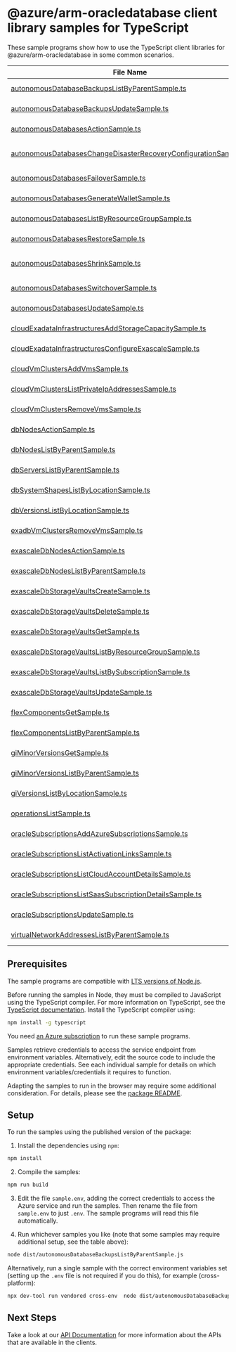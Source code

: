 # @azure/arm-oracledatabase client library samples for TypeScript

These sample programs show how to use the TypeScript client libraries for @azure/arm-oracledatabase in some common scenarios.

| **File Name**                                                                                                                   | **Description**                                                                                                                                                                      |
| ------------------------------------------------------------------------------------------------------------------------------- | ------------------------------------------------------------------------------------------------------------------------------------------------------------------------------------ |
| [autonomousDatabaseBackupsListByParentSample.ts][autonomousdatabasebackupslistbyparentsample]                                   | list AutonomousDatabaseBackup resources by AutonomousDatabase x-ms-original-file: 2025-09-01/AutonomousDatabaseBackups_ListByParent_MaximumSet_Gen.json                              |
| [autonomousDatabaseBackupsUpdateSample.ts][autonomousdatabasebackupsupdatesample]                                               | update a AutonomousDatabaseBackup x-ms-original-file: 2025-09-01/AutonomousDatabaseBackups_Update_MaximumSet_Gen.json                                                                |
| [autonomousDatabasesActionSample.ts][autonomousdatabasesactionsample]                                                           | perform Lifecycle Management Action on Autonomous Database x-ms-original-file: 2025-09-01/AutonomousDatabases_Action_MaximumSet_Gen.json                                             |
| [autonomousDatabasesChangeDisasterRecoveryConfigurationSample.ts][autonomousdatabaseschangedisasterrecoveryconfigurationsample] | perform ChangeDisasterRecoveryConfiguration action on Autonomous Database x-ms-original-file: 2025-09-01/AutonomousDatabases_ChangeDisasterRecoveryConfiguration_MaximumSet_Gen.json |
| [autonomousDatabasesFailoverSample.ts][autonomousdatabasesfailoversample]                                                       | perform failover action on Autonomous Database x-ms-original-file: 2025-09-01/AutonomousDatabases_Failover_MaximumSet_Gen.json                                                       |
| [autonomousDatabasesGenerateWalletSample.ts][autonomousdatabasesgeneratewalletsample]                                           | generate wallet action on Autonomous Database x-ms-original-file: 2025-09-01/AutonomousDatabases_GenerateWallet_MaximumSet_Gen.json                                                  |
| [autonomousDatabasesListByResourceGroupSample.ts][autonomousdatabaseslistbyresourcegroupsample]                                 | list AutonomousDatabase resources by resource group x-ms-original-file: 2025-09-01/AutonomousDatabases_ListByResourceGroup_MaximumSet_Gen.json                                       |
| [autonomousDatabasesRestoreSample.ts][autonomousdatabasesrestoresample]                                                         | restores an Autonomous Database based on the provided request parameters. x-ms-original-file: 2025-09-01/AutonomousDatabases_Restore_MaximumSet_Gen.json                             |
| [autonomousDatabasesShrinkSample.ts][autonomousdatabasesshrinksample]                                                           | this operation shrinks the current allocated storage down to the current actual used data storage. x-ms-original-file: 2025-09-01/AutonomousDatabases_Shrink_MaximumSet_Gen.json     |
| [autonomousDatabasesSwitchoverSample.ts][autonomousdatabasesswitchoversample]                                                   | perform switchover action on Autonomous Database x-ms-original-file: 2025-09-01/AutonomousDatabases_Switchover_MaximumSet_Gen.json                                                   |
| [autonomousDatabasesUpdateSample.ts][autonomousdatabasesupdatesample]                                                           | update a AutonomousDatabase x-ms-original-file: 2025-09-01/AutonomousDatabases_Update_MaximumSet_Gen.json                                                                            |
| [cloudExadataInfrastructuresAddStorageCapacitySample.ts][cloudexadatainfrastructuresaddstoragecapacitysample]                   | perform add storage capacity on exadata infra x-ms-original-file: 2025-09-01/CloudExadataInfrastructures_AddStorageCapacity_MaximumSet_Gen.json                                      |
| [cloudExadataInfrastructuresConfigureExascaleSample.ts][cloudexadatainfrastructuresconfigureexascalesample]                     | configures Exascale on Cloud exadata infrastructure resource x-ms-original-file: 2025-09-01/CloudExadataInfrastructures_ConfigureExascale_MaximumSet_Gen.json                        |
| [cloudVmClustersAddVmsSample.ts][cloudvmclustersaddvmssample]                                                                   | add VMs to the VM Cluster x-ms-original-file: 2025-09-01/CloudVmClusters_AddVms_MaximumSet_Gen.json                                                                                  |
| [cloudVmClustersListPrivateIpAddressesSample.ts][cloudvmclusterslistprivateipaddressessample]                                   | list Private IP Addresses by the provided filter x-ms-original-file: 2025-09-01/CloudVmClusters_ListPrivateIpAddresses_MaximumSet_Gen.json                                           |
| [cloudVmClustersRemoveVmsSample.ts][cloudvmclustersremovevmssample]                                                             | remove VMs from the VM Cluster x-ms-original-file: 2025-09-01/CloudVmClusters_RemoveVms_MaximumSet_Gen.json                                                                          |
| [dbNodesActionSample.ts][dbnodesactionsample]                                                                                   | vM actions on DbNode of VM Cluster by the provided filter x-ms-original-file: 2025-09-01/DbNodes_Action_MaximumSet_Gen.json                                                          |
| [dbNodesListByParentSample.ts][dbnodeslistbyparentsample]                                                                       | list DbNode resources by CloudVmCluster x-ms-original-file: 2025-09-01/DbNodes_ListByParent_MaximumSet_Gen.json                                                                      |
| [dbServersListByParentSample.ts][dbserverslistbyparentsample]                                                                   | list DbServer resources by CloudExadataInfrastructure x-ms-original-file: 2025-09-01/DbServers_ListByParent_MaximumSet_Gen.json                                                      |
| [dbSystemShapesListByLocationSample.ts][dbsystemshapeslistbylocationsample]                                                     | list DbSystemShape resources by SubscriptionLocationResource x-ms-original-file: 2025-09-01/DbSystemShapes_ListByLocation_MaximumSet_Gen.json                                        |
| [dbVersionsListByLocationSample.ts][dbversionslistbylocationsample]                                                             | list DbVersion resources by SubscriptionLocationResource x-ms-original-file: 2025-09-01/DbVersions_ListByLocation_MaximumSet_Gen.json                                                |
| [exadbVmClustersRemoveVmsSample.ts][exadbvmclustersremovevmssample]                                                             | remove VMs from the VM Cluster x-ms-original-file: 2025-09-01/ExadbVmClusters_RemoveVms_MaximumSet_Gen.json                                                                          |
| [exascaleDbNodesActionSample.ts][exascaledbnodesactionsample]                                                                   | vM actions on DbNode of ExadbVmCluster by the provided filter x-ms-original-file: 2025-09-01/ExascaleDbNodes_Action_MaximumSet_Gen.json                                              |
| [exascaleDbNodesListByParentSample.ts][exascaledbnodeslistbyparentsample]                                                       | list ExascaleDbNode resources by ExadbVmCluster x-ms-original-file: 2025-09-01/ExascaleDbNodes_ListByParent_MaximumSet_Gen.json                                                      |
| [exascaleDbStorageVaultsCreateSample.ts][exascaledbstoragevaultscreatesample]                                                   | create a ExascaleDbStorageVault x-ms-original-file: 2025-09-01/ExascaleDbStorageVaults_Create_MaximumSet_Gen.json                                                                    |
| [exascaleDbStorageVaultsDeleteSample.ts][exascaledbstoragevaultsdeletesample]                                                   | delete a ExascaleDbStorageVault x-ms-original-file: 2025-09-01/ExascaleDbStorageVaults_Delete_MaximumSet_Gen.json                                                                    |
| [exascaleDbStorageVaultsGetSample.ts][exascaledbstoragevaultsgetsample]                                                         | get a ExascaleDbStorageVault x-ms-original-file: 2025-09-01/ExascaleDbStorageVaults_Get_MaximumSet_Gen.json                                                                          |
| [exascaleDbStorageVaultsListByResourceGroupSample.ts][exascaledbstoragevaultslistbyresourcegroupsample]                         | list ExascaleDbStorageVault resources by resource group x-ms-original-file: 2025-09-01/ExascaleDbStorageVaults_ListByResourceGroup_MaximumSet_Gen.json                               |
| [exascaleDbStorageVaultsListBySubscriptionSample.ts][exascaledbstoragevaultslistbysubscriptionsample]                           | list ExascaleDbStorageVault resources by subscription ID x-ms-original-file: 2025-09-01/ExascaleDbStorageVaults_ListBySubscription_MaximumSet_Gen.json                               |
| [exascaleDbStorageVaultsUpdateSample.ts][exascaledbstoragevaultsupdatesample]                                                   | update a ExascaleDbStorageVault x-ms-original-file: 2025-09-01/ExascaleDbStorageVaults_Update_MaximumSet_Gen.json                                                                    |
| [flexComponentsGetSample.ts][flexcomponentsgetsample]                                                                           | get a FlexComponent x-ms-original-file: 2025-09-01/FlexComponents_Get_MaximumSet_Gen.json                                                                                            |
| [flexComponentsListByParentSample.ts][flexcomponentslistbyparentsample]                                                         | list FlexComponent resources by SubscriptionLocationResource x-ms-original-file: 2025-09-01/FlexComponents_ListByParent_MaximumSet_Gen.json                                          |
| [giMinorVersionsGetSample.ts][giminorversionsgetsample]                                                                         | get a GiMinorVersion x-ms-original-file: 2025-09-01/GiMinorVersions_Get_MaximumSet_Gen.json                                                                                          |
| [giMinorVersionsListByParentSample.ts][giminorversionslistbyparentsample]                                                       | list GiMinorVersion resources by GiVersion x-ms-original-file: 2025-09-01/GiMinorVersions_ListByParent_MaximumSet_Gen.json                                                           |
| [giVersionsListByLocationSample.ts][giversionslistbylocationsample]                                                             | list GiVersion resources by SubscriptionLocationResource x-ms-original-file: 2025-09-01/GiVersions_ListByLocation_MaximumSet_Gen.json                                                |
| [operationsListSample.ts][operationslistsample]                                                                                 | list the operations for the provider x-ms-original-file: 2025-09-01/Operations_List_MaximumSet_Gen.json                                                                              |
| [oracleSubscriptionsAddAzureSubscriptionsSample.ts][oraclesubscriptionsaddazuresubscriptionssample]                             | add Azure Subscriptions x-ms-original-file: 2025-09-01/OracleSubscriptions_AddAzureSubscriptions_MaximumSet_Gen.json                                                                 |
| [oracleSubscriptionsListActivationLinksSample.ts][oraclesubscriptionslistactivationlinkssample]                                 | list Activation Links x-ms-original-file: 2025-09-01/OracleSubscriptions_ListActivationLinks_MaximumSet_Gen.json                                                                     |
| [oracleSubscriptionsListCloudAccountDetailsSample.ts][oraclesubscriptionslistcloudaccountdetailssample]                         | list Cloud Account Details x-ms-original-file: 2025-09-01/OracleSubscriptions_ListCloudAccountDetails_MaximumSet_Gen.json                                                            |
| [oracleSubscriptionsListSaasSubscriptionDetailsSample.ts][oraclesubscriptionslistsaassubscriptiondetailssample]                 | list Saas Subscription Details x-ms-original-file: 2025-09-01/OracleSubscriptions_ListSaasSubscriptionDetails_MaximumSet_Gen.json                                                    |
| [oracleSubscriptionsUpdateSample.ts][oraclesubscriptionsupdatesample]                                                           | update a OracleSubscription x-ms-original-file: 2025-09-01/OracleSubscriptions_Update_MaximumSet_Gen.json                                                                            |
| [virtualNetworkAddressesListByParentSample.ts][virtualnetworkaddresseslistbyparentsample]                                       | list VirtualNetworkAddress resources by CloudVmCluster x-ms-original-file: 2025-09-01/VirtualNetworkAddresses_ListByParent_MaximumSet_Gen.json                                       |

## Prerequisites

The sample programs are compatible with [LTS versions of Node.js](https://github.com/nodejs/release#release-schedule).

Before running the samples in Node, they must be compiled to JavaScript using the TypeScript compiler. For more information on TypeScript, see the [TypeScript documentation][typescript]. Install the TypeScript compiler using:

```bash
npm install -g typescript
```

You need [an Azure subscription][freesub] to run these sample programs.

Samples retrieve credentials to access the service endpoint from environment variables. Alternatively, edit the source code to include the appropriate credentials. See each individual sample for details on which environment variables/credentials it requires to function.

Adapting the samples to run in the browser may require some additional consideration. For details, please see the [package README][package].

## Setup

To run the samples using the published version of the package:

1. Install the dependencies using `npm`:

```bash
npm install
```

2. Compile the samples:

```bash
npm run build
```

3. Edit the file `sample.env`, adding the correct credentials to access the Azure service and run the samples. Then rename the file from `sample.env` to just `.env`. The sample programs will read this file automatically.

4. Run whichever samples you like (note that some samples may require additional setup, see the table above):

```bash
node dist/autonomousDatabaseBackupsListByParentSample.js
```

Alternatively, run a single sample with the correct environment variables set (setting up the `.env` file is not required if you do this), for example (cross-platform):

```bash
npx dev-tool run vendored cross-env  node dist/autonomousDatabaseBackupsListByParentSample.js
```

## Next Steps

Take a look at our [API Documentation][apiref] for more information about the APIs that are available in the clients.

[autonomousdatabasebackupslistbyparentsample]: https://github.com/Azure/azure-sdk-for-js/blob/main/sdk/oracledatabase/arm-oracledatabase/samples/v3/typescript/src/autonomousDatabaseBackupsListByParentSample.ts
[autonomousdatabasebackupsupdatesample]: https://github.com/Azure/azure-sdk-for-js/blob/main/sdk/oracledatabase/arm-oracledatabase/samples/v3/typescript/src/autonomousDatabaseBackupsUpdateSample.ts
[autonomousdatabasesactionsample]: https://github.com/Azure/azure-sdk-for-js/blob/main/sdk/oracledatabase/arm-oracledatabase/samples/v3/typescript/src/autonomousDatabasesActionSample.ts
[autonomousdatabaseschangedisasterrecoveryconfigurationsample]: https://github.com/Azure/azure-sdk-for-js/blob/main/sdk/oracledatabase/arm-oracledatabase/samples/v3/typescript/src/autonomousDatabasesChangeDisasterRecoveryConfigurationSample.ts
[autonomousdatabasesfailoversample]: https://github.com/Azure/azure-sdk-for-js/blob/main/sdk/oracledatabase/arm-oracledatabase/samples/v3/typescript/src/autonomousDatabasesFailoverSample.ts
[autonomousdatabasesgeneratewalletsample]: https://github.com/Azure/azure-sdk-for-js/blob/main/sdk/oracledatabase/arm-oracledatabase/samples/v3/typescript/src/autonomousDatabasesGenerateWalletSample.ts
[autonomousdatabaseslistbyresourcegroupsample]: https://github.com/Azure/azure-sdk-for-js/blob/main/sdk/oracledatabase/arm-oracledatabase/samples/v3/typescript/src/autonomousDatabasesListByResourceGroupSample.ts
[autonomousdatabasesrestoresample]: https://github.com/Azure/azure-sdk-for-js/blob/main/sdk/oracledatabase/arm-oracledatabase/samples/v3/typescript/src/autonomousDatabasesRestoreSample.ts
[autonomousdatabasesshrinksample]: https://github.com/Azure/azure-sdk-for-js/blob/main/sdk/oracledatabase/arm-oracledatabase/samples/v3/typescript/src/autonomousDatabasesShrinkSample.ts
[autonomousdatabasesswitchoversample]: https://github.com/Azure/azure-sdk-for-js/blob/main/sdk/oracledatabase/arm-oracledatabase/samples/v3/typescript/src/autonomousDatabasesSwitchoverSample.ts
[autonomousdatabasesupdatesample]: https://github.com/Azure/azure-sdk-for-js/blob/main/sdk/oracledatabase/arm-oracledatabase/samples/v3/typescript/src/autonomousDatabasesUpdateSample.ts
[cloudexadatainfrastructuresaddstoragecapacitysample]: https://github.com/Azure/azure-sdk-for-js/blob/main/sdk/oracledatabase/arm-oracledatabase/samples/v3/typescript/src/cloudExadataInfrastructuresAddStorageCapacitySample.ts
[cloudexadatainfrastructuresconfigureexascalesample]: https://github.com/Azure/azure-sdk-for-js/blob/main/sdk/oracledatabase/arm-oracledatabase/samples/v3/typescript/src/cloudExadataInfrastructuresConfigureExascaleSample.ts
[cloudvmclustersaddvmssample]: https://github.com/Azure/azure-sdk-for-js/blob/main/sdk/oracledatabase/arm-oracledatabase/samples/v3/typescript/src/cloudVmClustersAddVmsSample.ts
[cloudvmclusterslistprivateipaddressessample]: https://github.com/Azure/azure-sdk-for-js/blob/main/sdk/oracledatabase/arm-oracledatabase/samples/v3/typescript/src/cloudVmClustersListPrivateIpAddressesSample.ts
[cloudvmclustersremovevmssample]: https://github.com/Azure/azure-sdk-for-js/blob/main/sdk/oracledatabase/arm-oracledatabase/samples/v3/typescript/src/cloudVmClustersRemoveVmsSample.ts
[dbnodesactionsample]: https://github.com/Azure/azure-sdk-for-js/blob/main/sdk/oracledatabase/arm-oracledatabase/samples/v3/typescript/src/dbNodesActionSample.ts
[dbnodeslistbyparentsample]: https://github.com/Azure/azure-sdk-for-js/blob/main/sdk/oracledatabase/arm-oracledatabase/samples/v3/typescript/src/dbNodesListByParentSample.ts
[dbserverslistbyparentsample]: https://github.com/Azure/azure-sdk-for-js/blob/main/sdk/oracledatabase/arm-oracledatabase/samples/v3/typescript/src/dbServersListByParentSample.ts
[dbsystemshapeslistbylocationsample]: https://github.com/Azure/azure-sdk-for-js/blob/main/sdk/oracledatabase/arm-oracledatabase/samples/v3/typescript/src/dbSystemShapesListByLocationSample.ts
[dbversionslistbylocationsample]: https://github.com/Azure/azure-sdk-for-js/blob/main/sdk/oracledatabase/arm-oracledatabase/samples/v3/typescript/src/dbVersionsListByLocationSample.ts
[exadbvmclustersremovevmssample]: https://github.com/Azure/azure-sdk-for-js/blob/main/sdk/oracledatabase/arm-oracledatabase/samples/v3/typescript/src/exadbVmClustersRemoveVmsSample.ts
[exascaledbnodesactionsample]: https://github.com/Azure/azure-sdk-for-js/blob/main/sdk/oracledatabase/arm-oracledatabase/samples/v3/typescript/src/exascaleDbNodesActionSample.ts
[exascaledbnodeslistbyparentsample]: https://github.com/Azure/azure-sdk-for-js/blob/main/sdk/oracledatabase/arm-oracledatabase/samples/v3/typescript/src/exascaleDbNodesListByParentSample.ts
[exascaledbstoragevaultscreatesample]: https://github.com/Azure/azure-sdk-for-js/blob/main/sdk/oracledatabase/arm-oracledatabase/samples/v3/typescript/src/exascaleDbStorageVaultsCreateSample.ts
[exascaledbstoragevaultsdeletesample]: https://github.com/Azure/azure-sdk-for-js/blob/main/sdk/oracledatabase/arm-oracledatabase/samples/v3/typescript/src/exascaleDbStorageVaultsDeleteSample.ts
[exascaledbstoragevaultsgetsample]: https://github.com/Azure/azure-sdk-for-js/blob/main/sdk/oracledatabase/arm-oracledatabase/samples/v3/typescript/src/exascaleDbStorageVaultsGetSample.ts
[exascaledbstoragevaultslistbyresourcegroupsample]: https://github.com/Azure/azure-sdk-for-js/blob/main/sdk/oracledatabase/arm-oracledatabase/samples/v3/typescript/src/exascaleDbStorageVaultsListByResourceGroupSample.ts
[exascaledbstoragevaultslistbysubscriptionsample]: https://github.com/Azure/azure-sdk-for-js/blob/main/sdk/oracledatabase/arm-oracledatabase/samples/v3/typescript/src/exascaleDbStorageVaultsListBySubscriptionSample.ts
[exascaledbstoragevaultsupdatesample]: https://github.com/Azure/azure-sdk-for-js/blob/main/sdk/oracledatabase/arm-oracledatabase/samples/v3/typescript/src/exascaleDbStorageVaultsUpdateSample.ts
[flexcomponentsgetsample]: https://github.com/Azure/azure-sdk-for-js/blob/main/sdk/oracledatabase/arm-oracledatabase/samples/v3/typescript/src/flexComponentsGetSample.ts
[flexcomponentslistbyparentsample]: https://github.com/Azure/azure-sdk-for-js/blob/main/sdk/oracledatabase/arm-oracledatabase/samples/v3/typescript/src/flexComponentsListByParentSample.ts
[giminorversionsgetsample]: https://github.com/Azure/azure-sdk-for-js/blob/main/sdk/oracledatabase/arm-oracledatabase/samples/v3/typescript/src/giMinorVersionsGetSample.ts
[giminorversionslistbyparentsample]: https://github.com/Azure/azure-sdk-for-js/blob/main/sdk/oracledatabase/arm-oracledatabase/samples/v3/typescript/src/giMinorVersionsListByParentSample.ts
[giversionslistbylocationsample]: https://github.com/Azure/azure-sdk-for-js/blob/main/sdk/oracledatabase/arm-oracledatabase/samples/v3/typescript/src/giVersionsListByLocationSample.ts
[operationslistsample]: https://github.com/Azure/azure-sdk-for-js/blob/main/sdk/oracledatabase/arm-oracledatabase/samples/v3/typescript/src/operationsListSample.ts
[oraclesubscriptionsaddazuresubscriptionssample]: https://github.com/Azure/azure-sdk-for-js/blob/main/sdk/oracledatabase/arm-oracledatabase/samples/v3/typescript/src/oracleSubscriptionsAddAzureSubscriptionsSample.ts
[oraclesubscriptionslistactivationlinkssample]: https://github.com/Azure/azure-sdk-for-js/blob/main/sdk/oracledatabase/arm-oracledatabase/samples/v3/typescript/src/oracleSubscriptionsListActivationLinksSample.ts
[oraclesubscriptionslistcloudaccountdetailssample]: https://github.com/Azure/azure-sdk-for-js/blob/main/sdk/oracledatabase/arm-oracledatabase/samples/v3/typescript/src/oracleSubscriptionsListCloudAccountDetailsSample.ts
[oraclesubscriptionslistsaassubscriptiondetailssample]: https://github.com/Azure/azure-sdk-for-js/blob/main/sdk/oracledatabase/arm-oracledatabase/samples/v3/typescript/src/oracleSubscriptionsListSaasSubscriptionDetailsSample.ts
[oraclesubscriptionsupdatesample]: https://github.com/Azure/azure-sdk-for-js/blob/main/sdk/oracledatabase/arm-oracledatabase/samples/v3/typescript/src/oracleSubscriptionsUpdateSample.ts
[virtualnetworkaddresseslistbyparentsample]: https://github.com/Azure/azure-sdk-for-js/blob/main/sdk/oracledatabase/arm-oracledatabase/samples/v3/typescript/src/virtualNetworkAddressesListByParentSample.ts
[apiref]: https://learn.microsoft.com/javascript/api/@azure/arm-oracledatabase?view=azure-node-preview
[freesub]: https://azure.microsoft.com/free/
[package]: https://github.com/Azure/azure-sdk-for-js/tree/main/sdk/oracledatabase/arm-oracledatabase/README.md
[typescript]: https://www.typescriptlang.org/docs/home.html
